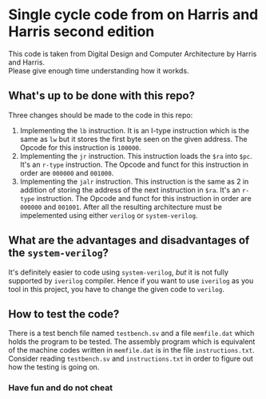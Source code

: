 # Single cycle code from on Harris and Harris second edition

This code is taken from Digital Design and Computer Architecture by Harris and Harris.  
Please give enough time understanding how it workds.  

## What's up to be done with this repo?

Three changes should be made to the code in this repo:
1. Implementing the `lb` instruction. It is an I-type instruction which is the same as `lw` but it stores the first byte seen on the given address. The Opcode for this instruction is `100000`.
2. Implementing the `jr` instruction. This instruction loads the `$ra`  into `$pc`. It's an `r-type` instruction. The Opcode and funct for this instruction in order are `000000` and `001000`.
3. Implementing the `jalr` instruction. This instruction is the same as 2 in addition of storing the address of the next instruction in `$ra`. It's an `r-type` instruction. The Opcode and funct for this instruction in order are `000000` and `001001`.
After all the resulting architecture must be impelemented using either `verilog` or `system-verilog`.

## What are the advantages and disadvantages of the `system-verilog`?

It's definitely easier to code using `system-verilog`, *but* it is not fully supported by `iverilog` compiler. Hence if you want to use `iverilog` as you tool in this project, you have to change the given code to `verilog`.  

## How to test the code?

There is a test bench file named `testbench.sv` and a file `memfile.dat` which holds the program to be tested. The assembly program which is equivalent of the machine codes written in `memfile.dat` is in the file `instructions.txt`. Consider reading `testbench.sv` and `instructions.txt` in order to figure out how the testing is going on.


### Have fun and do not cheat
